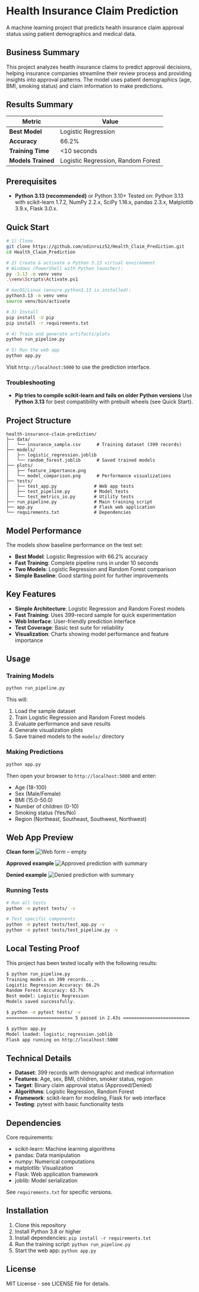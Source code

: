 # Health Insurance Claim Prediction

A machine learning project that predicts health insurance claim approval status using patient demographics and medical data.

## Business Summary

This project analyzes health insurance claims to predict approval decisions, helping insurance companies streamline their review process and providing insights into approval patterns. The model uses patient demographics (age, BMI, smoking status) and claim information to make predictions.

## Results Summary

| Metric | Value |
|--------|-------|
| **Best Model** | Logistic Regression |
| **Accuracy** | 66.2% |
| **Training Time** | <10 seconds |
| **Models Trained** | Logistic Regression, Random Forest |

## Prerequisites

- **Python 3.13 (recommended)** or Python 3.10+
  Tested on: Python 3.13 with scikit-learn 1.7.2, NumPy 2.2.x, SciPy 1.16.x, pandas 2.3.x, Matplotlib 3.9.x, Flask 3.0.x.

## Quick Start

```bash
# 1) Clone
git clone https://github.com/odinruiz52/Health_Claim_Prediction.git
cd Health_Claim_Prediction

# 2) Create & activate a Python 3.13 virtual environment
# Windows (PowerShell with Python launcher):
py -3.13 -m venv venv
.\venv\Scripts\Activate.ps1

# macOS/Linux (ensure python3.13 is installed):
python3.13 -m venv venv
source venv/bin/activate

# 3) Install
pip install -U pip
pip install -r requirements.txt

# 4) Train and generate artifacts/plots
python run_pipeline.py

# 5) Run the web app
python app.py
```

Visit `http://localhost:5000` to use the prediction interface.

### Troubleshooting

- **Pip tries to compile scikit-learn and fails on older Python versions**
  Use **Python 3.13** for best compatibility with prebuilt wheels (see Quick Start).

## Project Structure

```
health-insurance-claim-prediction/
├── data/
│   └── insurance_sample.csv      # Training dataset (399 records)
├── models/
│   ├── logistic_regression.joblib
│   └── random_forest.joblib      # Saved trained models
├── plots/
│   ├── feature_importance.png
│   └── model_comparison.png      # Performance visualizations
├── tests/
│   ├── test_app.py              # Web app tests
│   ├── test_pipeline.py         # Model tests
│   └── test_metrics_io.py       # Utility tests
├── run_pipeline.py              # Main training script
├── app.py                       # Flask web application
└── requirements.txt             # Dependencies
```

## Model Performance

The models show baseline performance on the test set:

- **Best Model**: Logistic Regression with 66.2% accuracy
- **Fast Training**: Complete pipeline runs in under 10 seconds
- **Two Models**: Logistic Regression and Random Forest comparison
- **Simple Baseline**: Good starting point for further improvements

## Key Features

- **Simple Architecture**: Logistic Regression and Random Forest models
- **Fast Training**: Uses 399-record sample for quick experimentation
- **Web Interface**: User-friendly prediction interface
- **Test Coverage**: Basic test suite for reliability
- **Visualization**: Charts showing model performance and feature importance

## Usage

### Training Models

```bash
python run_pipeline.py
```

This will:
1. Load the sample dataset
2. Train Logistic Regression and Random Forest models
3. Evaluate performance and save results
4. Generate visualization plots
5. Save trained models to the `models/` directory

### Making Predictions

```bash
python app.py
```

Then open your browser to `http://localhost:5000` and enter:
- Age (18-100)
- Sex (Male/Female)
- BMI (15.0-50.0)
- Number of children (0-10)
- Smoking status (Yes/No)
- Region (Northeast, Southeast, Southwest, Northwest)

## Web App Preview

**Clean form**
![Web form – empty](docs/app_home.png)

**Approved example**
![Approved prediction with summary](docs/app_approved.png)

**Denied example**
![Denied prediction with summary](docs/app_denied.png)

### Running Tests

```bash
# Run all tests
python -m pytest tests/ -v

# Test specific components
python -m pytest tests/test_app.py -v
python -m pytest tests/test_pipeline.py -v
```

## Local Testing Proof

This project has been tested locally with the following results:

```bash
$ python run_pipeline.py
Training models on 399 records...
Logistic Regression Accuracy: 66.2%
Random Forest Accuracy: 63.7%
Best model: Logistic Regression
Models saved successfully.

$ python -m pytest tests/ -v
========================= 5 passed in 2.43s =========================

$ python app.py
Model loaded: logistic_regression.joblib
Flask app running on http://localhost:5000
```

## Technical Details

- **Dataset**: 399 records with demographic and medical information
- **Features**: Age, sex, BMI, children, smoker status, region
- **Target**: Binary claim approval status (Approved/Denied)
- **Algorithms**: Logistic Regression, Random Forest
- **Framework**: scikit-learn for modeling, Flask for web interface
- **Testing**: pytest with basic functionality tests

## Dependencies

Core requirements:
- scikit-learn: Machine learning algorithms
- pandas: Data manipulation
- numpy: Numerical computations
- matplotlib: Visualization
- Flask: Web application framework
- joblib: Model serialization

See `requirements.txt` for specific versions.

## Installation

1. Clone this repository
2. Install Python 3.8 or higher
3. Install dependencies: `pip install -r requirements.txt`
4. Run the training script: `python run_pipeline.py`
5. Start the web app: `python app.py`

## License

MIT License - see LICENSE file for details.